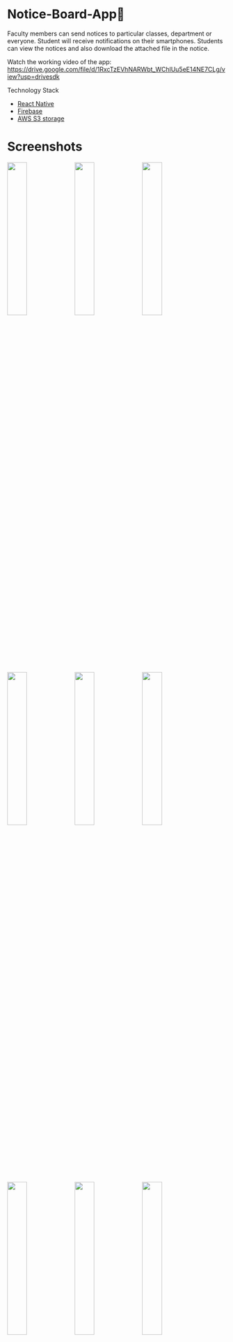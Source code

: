 # Notice-Board-App📱

Faculty members can send notices to particular classes, department or everyone. Student will receive notifications on their smartphones. Students can view the notices and also download the attached file in the notice.

Watch the working video of the app: https://drive.google.com/file/d/1RxcTzEVhNARWbt_WChlUu5eE14NE7CLg/view?usp=drivesdk

Technology Stack
* [React Native](https://reactnative.dev/)
* [Firebase](https://firebase.google.com/)
* [AWS S3 storage](https://aws.amazon.com/s3/)

# Screenshots

<img src="https://user-images.githubusercontent.com/58468910/106758325-65245580-6657-11eb-8722-e9ae1e332c64.jpg" width="30%" height="30%">  <img src="https://user-images.githubusercontent.com/58468910/106758283-59389380-6657-11eb-9b69-d72281e8c15e.jpg" width="30%" height="30%">
<img src="https://user-images.githubusercontent.com/58468910/106758288-5a69c080-6657-11eb-803f-21e6f1b4386d.jpg" width="30%" height="30%">
<img src="https://user-images.githubusercontent.com/58468910/106758276-56d63980-6657-11eb-9bfe-5fc44ece0d7f.jpg" width="30%" height="30%">
<img src="https://user-images.githubusercontent.com/58468910/106758345-69e90980-6657-11eb-8542-9f326692d2eb.jpg" width="30%" height="30%">
<img src="https://user-images.githubusercontent.com/58468910/106758300-5e95de00-6657-11eb-880b-8bbf9712d325.jpg" width="30%" height="30%">
<img src="https://user-images.githubusercontent.com/58468910/106758310-605fa180-6657-11eb-8a62-023f3d4604a4.jpg" width="30%" height="30%">
<img src="https://user-images.githubusercontent.com/58468910/106758318-62c1fb80-6657-11eb-9698-63c9332e65a3.jpg" width="30%" height="30%">
<img src="https://user-images.githubusercontent.com/58468910/106758336-68b7dc80-6657-11eb-9ac6-d882a7db9e41.jpg" width="30%" height="30%">

# Support
Give a ⭐️ if this project helped you!
